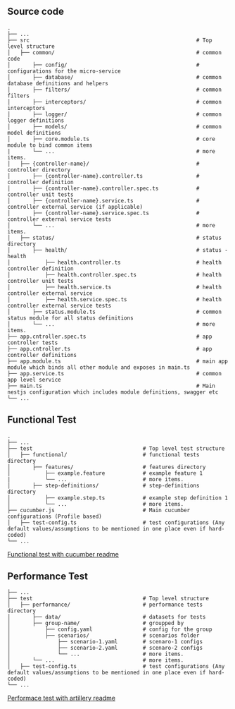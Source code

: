 ## Source code

    .
    ├── ...
    ├── src                                                     # Top level structure
    │   ├── common/                                             # common code
    │       ├── config/                                         # configurations for the micro-service
    │       ├── database/                                       # common database definitions and helpers
    │       ├── filters/                                        # common filters
    │       ├── interceptors/                                   # common interceptors
    │       ├── logger/                                         # common logger definitions
    │       ├── models/                                         # common model definitions
    │       ├── core.module.ts                                  # core module to bind common items
    |       └── ...                                             # more items.
    │   ├── {controller-name}/                                  # controller directory
    │       ├── {controller-name}.controller.ts                 # controller definition
    │       ├── {controller-name}.controller.spec.ts            # controller unit tests
    │       ├── {controller-name}.service.ts                    # controller external service (if applicable)
    │       ├── {controller-name}.service.spec.ts               # controller external service tests
    │       └── ...                                             # more items.
    │   ├── status/                                             # status directory
    │       ├── health/                                         # status - health
    │           ├── health.controller.ts                        # health controller definition
    │           ├── health.controller.spec.ts                   # health controller unit tests
    │           ├── health.service.ts                           # health controller external service
    │           ├── health.service.spec.ts                      # health controller external service tests
    │       ├── status.module.ts                                # common status module for all status definitions
    │       └── ...                                             # more items.
    ├── app.cntroller.spec.ts                                   # app controller tests
    ├── app.cntroller.ts                                        # app controller definitions
    ├── app.module.ts                                           # main app module which binds all other module and exposes in main.ts
    ├── app.service.ts                                          # common app level service
    ├── main.ts                                                 # Main nestjs configuration which includes module definitions, swagger etc
    └── ...


## Functional Test

    .
    ├── ...
    ├── test                                   # Top level test structure
    │   ├── functional/                        # functional tests directory
    │       ├── features/                      # features directory
    │           ├── example.feature            # example feature 1
    |           └── ...                        # more items.
    │       ├── step-definitions/              # step-definitions directory
    │           ├── example.step.ts            # example step definition 1
    │           └── ...                        # more items.
    ├── cucumber.js                            # Main cucumber configurations (Profile based)
    │   ├── test-config.ts                     # test configurations (Any default values/assumptions to be mentioned in one place even if hard-coded)
    └── ...

[Functional test with cucumber readme](https://github.com/DigitalAssetPortal/nest-skeleton/blob/main/test/functional/Readme.md)

## Performance Test

    ├── ...
    ├── test                                   # Top level structure
    │   ├── performance/                       # performance tests directory
    │       ├── data/                          # datasets for tests
    │       ├── group-name/                    # groupped by
    │           ├── config.yaml                # config for the group
    │           ├── scenarios/                 # scenarios folder
    │               ├── scenario-1.yaml        # scenaro-1 configs
    │               ├── scenario-2.yaml        # scenaro-2 configs
    │               └── ...                    # more items.
    │       └── ...                            # more items.
    │   ├── test-config.ts                     # test configurations (Any default values/assumptions to be mentioned in one place even if hard-coded)
    └── ...

[Performace test with artillery readme](https://github.com/DigitalAssetPortal/nest-skeleton/blob/main/test/performance/Readme.md)
